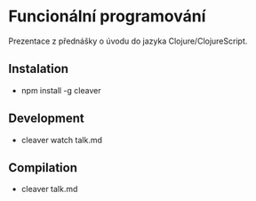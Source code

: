 Funcionální programování
========

Prezentace z přednášky o úvodu do jazyka Clojure/ClojureScript.

Instalation
-----------

* npm install -g cleaver

Development
-----------

* cleaver watch talk.md

Compilation
-----------

* cleaver talk.md
